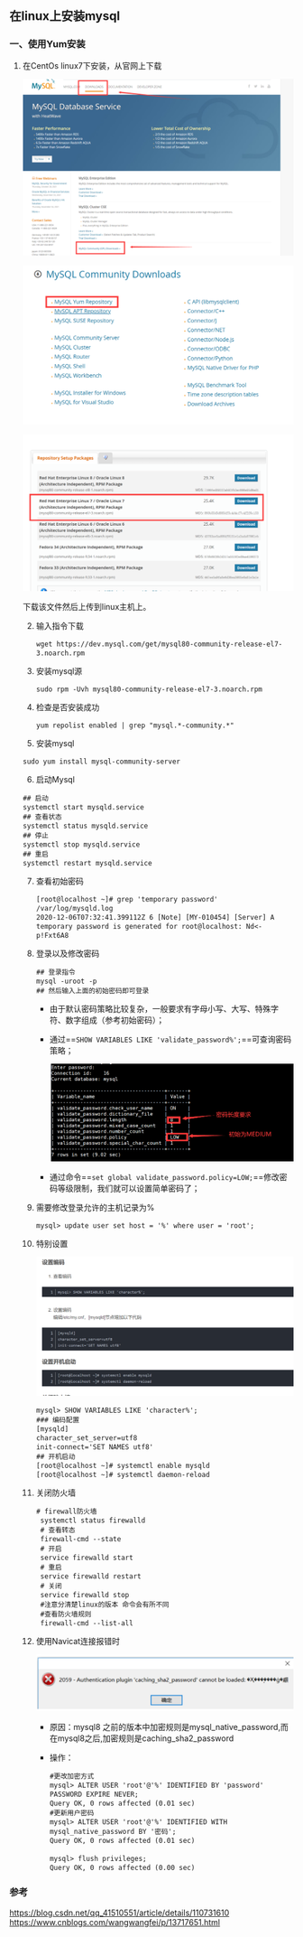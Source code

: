 ## 在linux上安装mysql

### 一、使用Yum安装

1. 在CentOs linux7下安装，从官网上下载

   ![image-20211027230940782](img/image-20211027230940782.png)

   ![image-20211027231343549](img/image-20211027231343549.png)

   ![image-20211027231356683](img/image-20211027231356683.png)

   下载该文件然后上传到linux主机上。

   2. 输入指令下载

      ``` shell
      wget https://dev.mysql.com/get/mysql80-community-release-el7-3.noarch.rpm
      ```
      
   3. 安装mysql源

      ``` shell
      sudo rpm -Uvh mysql80-community-release-el7-3.noarch.rpm
      ```

   4. 检查是否安装成功

      ``` shell
      yum repolist enabled | grep "mysql.*-community.*"
      ```

   5. 安装mysql

   ``` shell
   sudo yum install mysql-community-server
   ```

   6. 启动Mysql

   ``` shell
   ## 启动
   systemctl start mysqld.service
   ## 查看状态
   systemctl status mysqld.service
   ## 停止
   systemctl stop mysqld.service
   ## 重启
   systemctl restart mysqld.service
   ```

   7. 查看初始密码

      ``` shell
      [root@localhost ~]# grep 'temporary password' /var/log/mysqld.log
      2020-12-06T07:32:41.399112Z 6 [Note] [MY-010454] [Server] A temporary password is generated for root@localhost: Nd<-p!Fxt6A8
      ```

   8. 登录以及修改密码

      ``` shell
      ## 登录指令
      mysql -uroot -p
      ## 然后输入上面的初始密码即可登录
      ```

      * 由于默认密码策略比较复杂，一般要求有字母小写、大写、特殊字符、数字组成（参考初始密码）；

      * 通过==`SHOW VARIABLES LIKE 'validate_password%';`==可查询密码策略；

        ![image-20211027232547250](img/image-20211027232547250.png)

      * 通过命令==`set global validate_password.policy=LOW;`==修改密码等级限制，我们就可以设置简单密码了；

   9. 需要修改登录允许的主机记录为%

      ``` mysql
      mysql> update user set host = '%' where user = 'root';
      ```

   10. 特别设置

       ![image-20211027233025950](img/image-20211027233025950.png)

       ``` shell
       mysql> SHOW VARIABLES LIKE 'character%';
       ### 编码配置
       [mysqld]
       character_set_server=utf8
       init-connect='SET NAMES utf8'
       ## 开机启动
       [root@localhost ~]# systemctl enable mysqld
       [root@localhost ~]# systemctl daemon-reload
       ```

   11. 关闭防火墙

       ``` shell
       # firewall防火墙
       	systemctl status firewalld
       	# 查看转态
       	firewall-cmd --state
       	# 开启
       	service firewalld start
       	# 重启
       	service firewalld restart
       	# 关闭
       	service firewalld stop
       	#注意分清楚linux的版本 命令会有所不同
       	#查看防火墙规则
       	firewall-cmd --list-all 
       ```

   12. 使用Navicat连接报错时

       ![image-20211027233209302](img/image-20211027233209302.png)

       * 原因：mysql8 之前的版本中加密规则是mysql_native_password,而在mysql8之后,加密规则是caching_sha2_password

       * 操作：

         ```
         #更改加密方式
         mysql> ALTER USER 'root'@'%' IDENTIFIED BY 'password' PASSWORD EXPIRE NEVER;
         Query OK, 0 rows affected (0.01 sec)
         #更新用户密码
         mysql> ALTER USER 'root'@'%' IDENTIFIED WITH mysql_native_password BY '密码';
         Query OK, 0 rows affected (0.01 sec)
         
         mysql> flush privileges;
         Query OK, 0 rows affected (0.00 sec)
         ```

         

### 参考

https://blog.csdn.net/qq_41510551/article/details/110731610
https://www.cnblogs.com/wangwangfei/p/13717651.html





